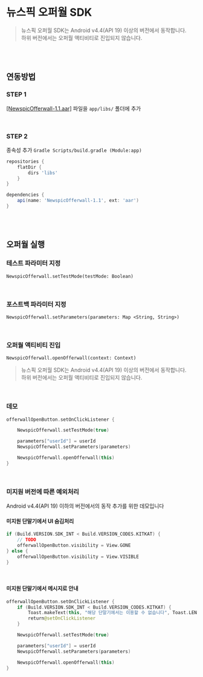 # 뉴스픽 오퍼월 SDK

> 뉴스픽 오퍼월 SDK는 Android v4.4(API 19) 이상의 버전에서 동작합니다. <br/>
> 하위 버전에서는 오퍼월 액티비티로 진입되지 않습니다. <br/>

<br/><br/>

## 연동방법

### STEP 1

[[NewspicOfferwall-1.1.aar]](https://github.com/notiplus/NewspicOfferwall/raw/master/app/libs/NewspicOfferwall-1.1.aar) 파일을 `app/libs/` 폴더에 추가

<br/>

### STEP 2

종속성 추가 `Gradle Scripts/build.gradle (Module:app)`

```gradle
repositories {
    flatDir {
        dirs 'libs'
    }
}

dependencies {
    api(name: 'NewspicOfferwall-1.1', ext: 'aar')
}
```

<br/><br/>

## 오퍼월 실행

### 테스트 파라미터 지정

`NewspicOfferwall.setTestMode(testMode: Boolean)`

<br/>

### 포스트백 파라미터 지정

`NewspicOfferwall.setParameters(parameters: Map <String, String>)`

<br/> 

### 오퍼월 액티비티 진입

`NewspicOfferwall.openOfferwall(context: Context)`

> 뉴스픽 오퍼월 SDK는 Android v4.4(API 19) 이상의 버전에서 동작합니다. <br/>
> 하위 버전에서는 오퍼월 액티비티로 진입되지 않습니다. <br/>

<br/>

### 데모

``` kotlin
offerwallOpenButton.setOnClickListener {

    NewspicOfferwall.setTestMode(true)

    parameters["userId"] = userId
    NewspicOfferwall.setParameters(parameters)

    NewspicOfferwall.openOfferwall(this)
}
```

<br/>

### 미지원 버전에 따른 예외처리

Android v4.4(API 19) 이하의 버전에서의 동작 추가를 위한 데모입니다

#### 미지원 단말기에서 UI 숨김처리
```kotlin
if (Build.VERSION.SDK_INT < Build.VERSION_CODES.KITKAT) {
    // TODO 
    offerwallOpenButton.visibility = View.GONE
} else {
    offerwallOpenButton.visibility = View.VISIBLE
}
```

<br/>

#### 미지원 단말기에서 메시지로 안내

```kotlin
offerwallOpenButton.setOnClickListener {
    if (Build.VERSION.SDK_INT < Build.VERSION_CODES.KITKAT) {
        Toast.makeText(this, "해당 단말기에서는 이용할 수 없습니다", Toast.LENGTH_SHORT).show()
        return@setOnClickListener 
    }

    NewspicOfferwall.setTestMode(true)

    parameters["userId"] = userId
    NewspicOfferwall.setParameters(parameters)

    NewspicOfferwall.openOfferwall(this)
}
```